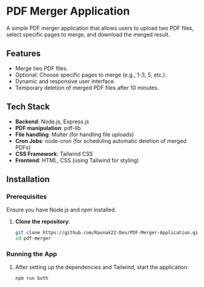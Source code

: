 # PDF Merger Application

A simple PDF merger application that allows users to upload two PDF files, select specific pages to merge, and download the merged result.

## Features

- Merge two PDF files.
- Optional: Choose specific pages to merge (e.g., 1-3, 5, etc.).
- Dynamic and responsive user interface.
- Temporary deletion of merged PDF files after 10 minutes.

## Tech Stack

- **Backend**: Node.js, Express.js
- **PDF manipulation**: pdf-lib
- **File handling**: Multer (for handling file uploads)
- **Cron Jobs**: node-cron (for scheduling automatic deletion of merged PDFs)
- **CSS Framework**: Tailwind CSS
- **Frontend**: HTML, CSS (using Tailwind for styling)

## Installation

### Prerequisites

Ensure you have Node.js and npm installed.

1. **Clone the repository**:
    ```bash
    git clone https://github.com/Raunak22-Dev/PDF-Merger-Application.git
    cd pdf-merger
    ```

### Running the App

1. After setting up the dependencies and Tailwind, start the application:
   ```bash
   npm run both
